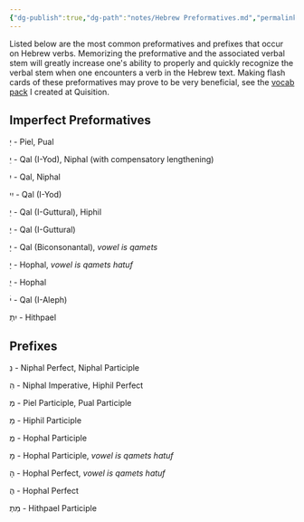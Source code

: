 ```yaml
---
{"dg-publish":true,"dg-path":"notes/Hebrew Preformatives.md","permalink":"/notes/hebrew-preformatives/","tags":["paradigms","hebrew","old-testament"],"noteIcon":"","created":"","updated":""}
---
```



Listed below are the most common preformatives and prefixes that occur on Hebrew verbs. Memorizing the preformative and the associated verbal stem will greatly increase one's ability to properly and quickly recognize the verbal stem when one encounters a verb in the Hebrew text. Making flash cards of these preformatives may prove to be very beneficial, see the [vocab pack](http://www.google.com/url?q=http%3A%2F%2Fwww.quisition.com%2Fpacks%2F833%2F&sa=D&sntz=1&usg=AOvVaw2dJitSWK08IMWnniIhhZwf) I created at Quisition.

##  Imperfect Preformatives

יְ - Piel, Pual

יֵ - Qal (I-Yod), Niphal (with compensatory lengthening)

יִ - Qal, Niphal

יִי - Qal (I-Yod)

יַ - Qal (I-Guttural), Hiphil

יֶ - Qal (I-Guttural)

יָ - Qal (Biconsonantal), _vowel is qamets_

יָ - Hophal, _vowel is qamets hatuf_

יֻ - Hophal

יׄ - Qal (I-Aleph)

יִתְ - Hithpael

##  Prefixes

נִ - Niphal Perfect, Niphal Participle

הִ - Niphal Imperative, Hiphil Perfect

מְ - Piel Participle, Pual Participle

מַ - Hiphil Participle

מֻ - Hophal Participle

מָ - Hophal Participle, _vowel is qamets hatuf_

הָ - Hophal Perfect, _vowel is qamets hatuf_

הֻ - Hophal Perfect

מִתְ - Hithpael Participle